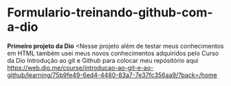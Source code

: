 # Formulario-treinando-github-com-a-dio
**Primeiro projeto da Dio**
<Nesse projeto além de testar meus conhecimentos em HTML também usei meus novos conhecimentos
adquiridos pelo Curso da Dio Introdução ao git e Github para colocar meu repósitório aqui
https://web.dio.me/course/introducao-ao-git-e-ao-github/learning/75b9fe49-6ed4-4480-83a7-7e37fc356aa9/?back=/home
